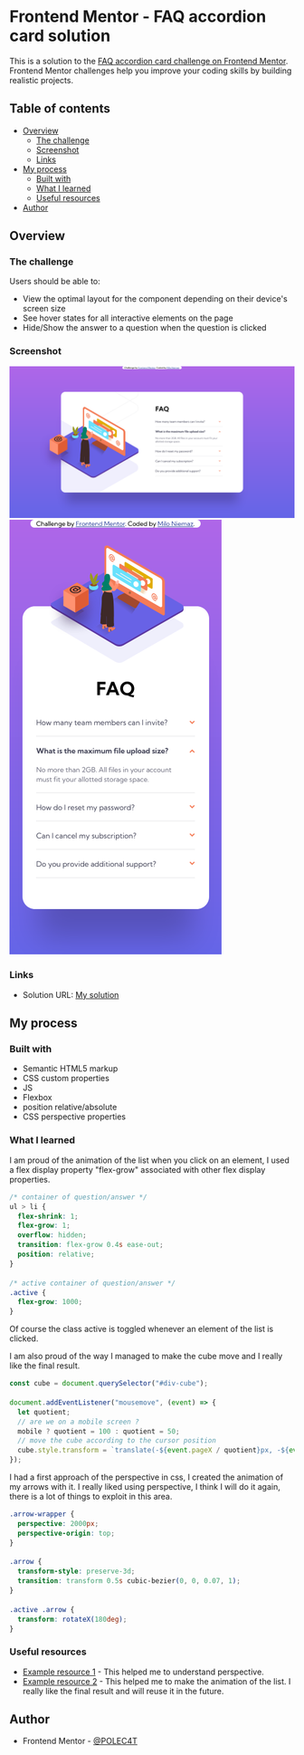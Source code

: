 # Frontend Mentor - FAQ accordion card solution

This is a solution to the [FAQ accordion card challenge on Frontend Mentor](https://www.frontendmentor.io/challenges/faq-accordion-card-XlyjD0Oam). Frontend Mentor challenges help you improve your coding skills by building realistic projects. 

## Table of contents

- [Overview](#overview)
  - [The challenge](#the-challenge)
  - [Screenshot](#screenshot)
  - [Links](#links)
- [My process](#my-process)
  - [Built with](#built-with)
  - [What I learned](#what-i-learned)
  - [Useful resources](#useful-resources)
- [Author](#author)

## Overview

### The challenge

Users should be able to:

- View the optimal layout for the component depending on their device's screen size
- See hover states for all interactive elements on the page
- Hide/Show the answer to a question when the question is clicked

### Screenshot

![](./screenshot.png)
![](./screenshot-mobile.png)

### Links

- Solution URL: [My solution](https://polec4t.github.io/challenge-5-faq_accordion_card_main/)

## My process

### Built with

- Semantic HTML5 markup
- CSS custom properties
- JS 
- Flexbox
- position relative/absolute
- CSS perspective properties

### What I learned

I am proud of the animation of the list when you click on an element, I used a flex display property "flex-grow" associated with other flex display properties.

```css
/* container of question/answer */
ul > li {
  flex-shrink: 1;
  flex-grow: 1;
  overflow: hidden;
  transition: flex-grow 0.4s ease-out;
  position: relative;
}

/* active container of question/answer */
.active {
  flex-grow: 1000;
}
```
Of course the class active is toggled whenever an element of the list is clicked.

I am also proud of the way I managed to make the cube move and I really like the final result.

```js
const cube = document.querySelector("#div-cube");

document.addEventListener("mousemove", (event) => {
  let quotient;
  // are we on a mobile screen ?
  mobile ? quotient = 100 : quotient = 50;
  // move the cube according to the cursor position
  cube.style.transform = `translate(-${event.pageX / quotient}px, -${event.pageY / quotient}px)`;
});
```


I had a first approach of the perspective in css, I created the animation of my arrows with it. I really liked using perspective, I think I will do it again, there is a lot of things to exploit in this area.

```css
.arrow-wrapper {
  perspective: 2000px;
  perspective-origin: top;
}

.arrow {
  transform-style: preserve-3d;
  transition: transform 0.5s cubic-bezier(0, 0, 0.07, 1);
}

.active .arrow {
  transform: rotateX(180deg);
}
```

### Useful resources

- [Example resource 1](https://www.youtube.com/watch?v=ursf79ZAI8c&t=577s) - This helped me to understand perspective.
- [Example resource 2](https://www.youtube.com/watch?v=gowLBZivZDY) - This helped me to make the animation of the list. I really like the final result and will reuse it in the future.

## Author

- Frontend Mentor - [@POLEC4T](https://www.frontendmentor.io/profile/yourusername)


